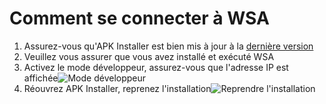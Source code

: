 # Comment se connecter à WSA
1. Assurez-vous qu'APK Installer est bien mis à jour à la [dernière version](https://github.com/Paving-Base/APK-Installer/releases "APK Installer")
2. Veuillez vous assurer que vous avez installé et exécuté WSA
3. Activez le mode développeur, assurez-vous que l'adresse IP est affichée![Mode développeur](https://raw.githubusercontent.com/Paving-Base/APK-Installer/screenshots/Documents/Tutorials/How%20To%20Connect%20WSA/Images/Snipaste_2021-10-22_14-57-56.png)
4. Réouvrez APK Installer, reprenez l'installation![Reprendre l'installation](https://raw.githubusercontent.com/Paving-Base/APK-Installer/screenshots/Documents/Tutorials/How%20To%20Connect%20WSA/Images/Snipaste_2021-10-22_15-10-06.png)
